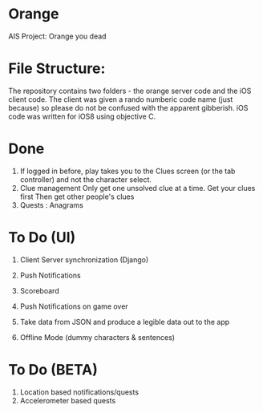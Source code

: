 Orange
======

AIS Project: Orange you dead

File Structure:
===============
The repository contains two folders - the orange server code and the iOS client code. The client was given a rando numberic code name (just because) so please do not be confused with the apparent gibberish. iOS code was written for iOS8 using objective C.

Done 
============
1. If logged in before, play takes you to the Clues screen (or the tab controller) and not the character select.
3. Clue management 
    Only get one unsolved clue at a time. 
    Get your clues first 
    Then get other people's clues 
4. Quests : Anagrams 



To Do (UI)
===============
1. Client Server synchronization (Django) 
2. Push Notifications 

5. Scoreboard
6. Push Notifications on game over 
7. Take data from JSON and produce a legible data out to the app 
8. Offline Mode (dummy characters & sentences)


To Do (BETA)
===============
1. Location based notifications/quests 
2. Accelerometer based quests 
